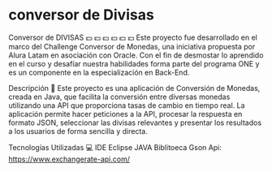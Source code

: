 # conversor de Divisas
Conversor de DIVISAS 💵 💵 💵 💵 💵 💵
Este proyecto fue desarrollado en el marco del Challenge Conversor de Monedas, una iniciativa propuesta por Alura Latam en asociación con Oracle. Con el fin de desmostar lo aprendido en el curso y desafíar nuestra habilidades forma parte del programa ONE y es un componente en la especialización en Back-End.

Descripción 📝
Este proyecto es una aplicación de Conversión de Monedas, creada en Java, que facilita la conversión entre diversas monedas utilizando una API que proporciona tasas de cambio en tiempo real. La aplicación permite hacer peticiones a la API, procesar la respuesta en formato JSON, seleccionar las divisas relevantes y presentar los resultados a los usuarios de forma sencilla y directa.

Tecnologías Utilizadas 💻
IDE Eclipse
JAVA
Biblitoeca Gson
Api: https://www.exchangerate-api.com/
